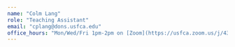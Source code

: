 ```yaml
---
name: "Colm Lang"
role: "Teaching Assistant"
email: "cplang@dons.usfca.edu"
office_hours: "Mon/Wed/Fri 1pm-2pm on [Zoom](https://usfca.zoom.us/j/4358959695) and Mon 4pm-5pm in CS Labs"
---
```


